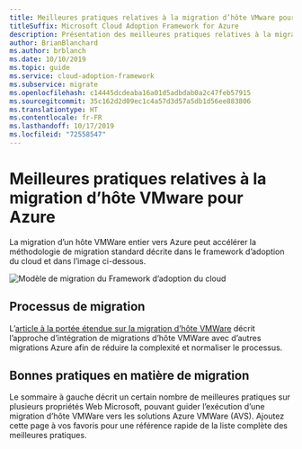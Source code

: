 ```yaml
---
title: Meilleures pratiques relatives à la migration d’hôte VMware pour Azure
titleSuffix: Microsoft Cloud Adoption Framework for Azure
description: Présentation des meilleures pratiques relatives à la migration d’hôte VMware pour Azure
author: BrianBlanchard
ms.author: brblanch
ms.date: 10/10/2019
ms.topic: guide
ms.service: cloud-adoption-framework
ms.subservice: migrate
ms.openlocfilehash: c14445dcdeaba16a01d5adbdab0a2c47feb57915
ms.sourcegitcommit: 35c162d2d09ec1c4a57d3d57a5db1d56ee883806
ms.translationtype: HT
ms.contentlocale: fr-FR
ms.lasthandoff: 10/17/2019
ms.locfileid: "72558547"
---
```

# <a name="vmware-host-migration-best-practices-for-azure"></a>Meilleures pratiques relatives à la migration d’hôte VMware pour Azure

La migration d’un hôte VMWare entier vers Azure peut accélérer la méthodologie de migration standard décrite dans le framework d’adoption du cloud et dans l’image ci-dessous.

![Modèle de migration du Framework d’adoption du cloud](../../_images/operational-transformation-migrate.png)

## <a name="migration-processes"></a>Processus de migration

L’[article à la portée étendue sur la migration d’hôte VMWare](../expanded-scope/vmware-host.md) décrit l’approche d’intégration de migrations d’hôte VMWare avec d’autres migrations Azure afin de réduire la complexité et normaliser le processus.

## <a name="migration-best-practices"></a>Bonnes pratiques en matière de migration

Le sommaire à gauche décrit un certain nombre de meilleures pratiques sur plusieurs propriétés Web Microsoft, pouvant guider l’exécution d’une migration d’hôte VMWare vers les solutions Azure VMWare (AVS). Ajoutez cette page à vos favoris pour une référence rapide de la liste complète des meilleures pratiques.
